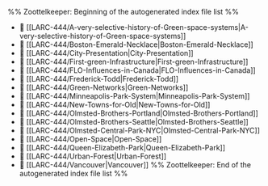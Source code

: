 %% Zoottelkeeper: Beginning of the autogenerated index file list  %%
- 📄 [[LARC-444/A-very-selective-history-of-Green-space-systems|A-very-selective-history-of-Green-space-systems]]
- 📄 [[LARC-444/Boston-Emerald-Necklace|Boston-Emerald-Necklace]]
- 📄 [[LARC-444/City-Presentation|City-Presentation]]
- 📄 [[LARC-444/First-green-Infrastructure|First-green-Infrastructure]]
- 📄 [[LARC-444/FLO-Influences-in-Canada|FLO-Influences-in-Canada]]
- 📄 [[LARC-444/Frederick-Todd|Frederick-Todd]]
- 📄 [[LARC-444/Green-Networks|Green-Networks]]
- 📄 [[LARC-444/Minneapolis-Park-System|Minneapolis-Park-System]]
- 📄 [[LARC-444/New-Towns-for-Old|New-Towns-for-Old]]
- 📄 [[LARC-444/Olmsted-Brothers-Portland|Olmsted-Brothers-Portland]]
- 📄 [[LARC-444/Olmsted-Brothers-Seattle|Olmsted-Brothers-Seattle]]
- 📄 [[LARC-444/Olmsted-Central-Park-NYC|Olmsted-Central-Park-NYC]]
- 📄 [[LARC-444/Open-Space|Open-Space]]
- 📄 [[LARC-444/Queen-Elizabeth-Park|Queen-Elizabeth-Park]]
- 📄 [[LARC-444/Urban-Forest|Urban-Forest]]
- 📄 [[LARC-444/Vancouver|Vancouver]]
%% Zoottelkeeper: End of the autogenerated index file list  %%
